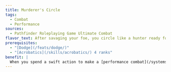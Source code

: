 ```yaml
---
title: Murderer's Circle
tags:
  - Combat
  - Performance
sources:
  - Pathfinder Roleplaying Game Ultimate Combat
flavor_text: After savaging your foe, you circle like a hunter ready for the kill.
prerequisites:
  - "[Dodge](/feats/dodge/)"
  - "[Acrobatics](/skills/acrobatics/) 4 ranks"
benefit: |
  When you spend a swift action to make a [performance combat](/systems/performance-combat/) check after scoring a critical hit or performing a combat maneuver, and you are adjacent to the target of the critical hit or combat maneuver, you can move to any other space that is adjacent to the target without provoking attacks of opportunity. You must have a clear path to that space and the ability to reach it by spending a move action. If you end this move in any space other than the one where you started, you gain a +2 bonus on the [performance combat](/systems/performance-combat/) check.
---
```


